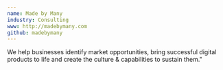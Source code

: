```yaml
---
name: Made by Many
industry: Consulting
www: http://madebymany.com
github: madebymany
---
```

We help businesses identify market opportunities, bring successful digital products to life and create the culture & capabilities to sustain them."
